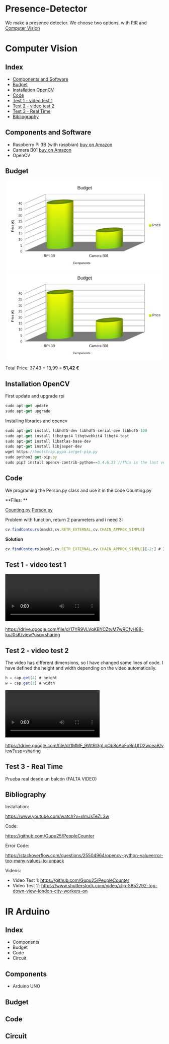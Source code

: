 # Presence-Detector
We make a presence detector. We choose two options, with [PIR](https://github.com/Los-Carlos/Presence-Detector/blob/master/README.md#ir-arduino) and [Computer Vision](https://github.com/Los-Carlos/Presence-Detector/blob/master/README.md#computer-vision)

# Computer Vision

## Index



- [Components and Software](https://github.com/Los-Carlos/Presence-Detector/blob/master/README.md#components-and-software)
- [Budget](https://github.com/Los-Carlos/Presence-Detector/blob/master/README.md#budget)
- [Installation OpenCV](https://github.com/Los-Carlos/Presence-Detector/blob/master/README.md#installation-opencv)
- [Code](https://github.com/Los-Carlos/Presence-Detector/blob/master/README.md#code)
- [Test 1 - video test 1](https://github.com/Los-Carlos/Presence-Detector/blob/master/README.md#test-1---video-test-1)
- [Test 2 - video test 2](https://github.com/Los-Carlos/Presence-Detector/blob/master/README.md#test-2---video-test-2)
- [Test 3 - Real Time](https://github.com/Los-Carlos/Presence-Detector/blob/master/README.md#test-3---real-time)
- [Bibliography](https://github.com/Los-Carlos/Presence-Detector/blob/master/README.md#bibliography)



## Components and Software

- Raspberry Pi 3B (with raspbian) [buy on Amazon](https://www.amazon.es/Raspberry-Pi-Modelo-Quad-Core-Cortex-A53/dp/B01CD5VC92/ref=sr_1_4?__mk_es_ES=ÅMÅŽÕÑ&dchild=1&keywords=raspberry+pi+3+b%2B&qid=1593767195&sr=8-4)
- Camera B01 [buy on Amazon](https://www.amazon.es/LABISTS-Oficial-Raspberry-Soporte-Nocturna/dp/B07TXGGJMT/ref=sr_1_1_sspa?__mk_es_ES=ÅMÅŽÕÑ&crid=3ENFQZ2F7R7VB&dchild=1&keywords=camara+raspberry+pi+3&qid=1593767375&sprefix=camara+ras%2Caps%2C226&sr=8-1-spons&psc=1&spLa=ZW5jcnlwdGVkUXVhbGlmaWVyPUEyWE1BRFQxUElOSDNTJmVuY3J5cHRlZElkPUEwNjczODM0MUdDNUdYQ0VBT0kwQyZlbmNyeXB0ZWRBZElkPUEwOTE2MzA0VlZKSFdWSFhLM1Y4JndpZGdldE5hbWU9c3BfYXRmJmFjdGlvbj1jbGlja1JlZGlyZWN0JmRvTm90TG9nQ2xpY2s9dHJ1ZQ==)
- OpenCV



## Budget

![budget](.\budget.png)
![alt text](https://github.com/Los-Carlos/Presence-Detector/blob/master/CV_Counter_People/budget.png)

Total Price: 37,43 + 13,99 = **51,42 €**

## Installation OpenCV

First update and upgrade rpi

````javascript
sudo apt-get update
sudo apt-get upgrade
````

Installing libraries and opencv

````javascript
sudo apt-get install libhdf5-dev libhdf5-serial-dev libhdf5-100
sudo apt-get install libqtgui4 libqtwebkit4 libqt4-test
sudo apt-get install libatlas-base-dev
sudo apt-get install libjasper-dev
wget https://bootstrap.pypa.io/get-pip.py
sudo python3 get-pip.py
sudo pip3 install opencv-contrib-python==3.4.6.27 //This is the last version that opencv works in rpi
````



## Code

We programing the Person.py class and use it in the code Counting.py

**Files: **

 [Counting.py](Counting.py)  [Person.py](Person.py) 

Problem with function, return 2 parameters and i need 3: 

````javascript
cv.findContours(mask2,cv.RETR_EXTERNAL,cv.CHAIN_APPROX_SIMPLE)
````

**Solution**

`````javascript
cv.findContours(mask2,cv.RETR_EXTERNAL,cv.CHAIN_APPROX_SIMPLE)[-2:] # I indicate to use the 3 parameter version
`````





## Test 1 - video test 1

<video src=".\Videos\Video Test 1.mp4"></video>

https://drive.google.com/file/d/17YR9VLVqKBYCZtvM7wRCfyH88-kxJ0sK/view?usp=sharing

## Test 2 - video test 2

The video has different dimensions, so I have changed some lines of code. I have defined the height and width depending on the video automatically.

````javascript
h = cap.get(4) # height
w = cap.get(3) # width
````



<video src=".\Videos\Video Test 2.mp4"></video>

https://drive.google.com/file/d/1MMF_9WtRl3gLpOb8oAoFoBnUfD2wceaB/view?usp=sharing

## Test 3 - Real Time

Prueba real desde un balcón (FALTA VIDEO)



## Bibliography

Installation:

https://www.youtube.com/watch?v=xlmJsTeZL3w

Code:

https://github.com/Gupu25/PeopleCounter

Error Code: 

https://stackoverflow.com/questions/25504964/opencv-python-valueerror-too-many-values-to-unpack

Videos:

- Video Test 1: https://github.com/Gupu25/PeopleCounter
- Video Test 2: https://www.shutterstock.com/video/clip-5852792-top-down-view-london-city-workers-on


# IR Arduino

## Index
- Components
- Budget
- Code 
- Circuit

## Components
- Arduino UNO 
## Budget
## Code
## Circuit

